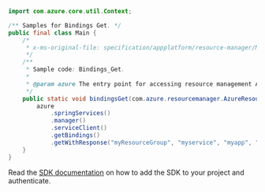 ```java
import com.azure.core.util.Context;

/** Samples for Bindings Get. */
public final class Main {
    /*
     * x-ms-original-file: specification/appplatform/resource-manager/Microsoft.AppPlatform/stable/2022-04-01/examples/Bindings_Get.json
     */
    /**
     * Sample code: Bindings_Get.
     *
     * @param azure The entry point for accessing resource management APIs in Azure.
     */
    public static void bindingsGet(com.azure.resourcemanager.AzureResourceManager azure) {
        azure
            .springServices()
            .manager()
            .serviceClient()
            .getBindings()
            .getWithResponse("myResourceGroup", "myservice", "myapp", "mybinding", Context.NONE);
    }
}
```

Read the [SDK documentation](https://github.com/Azure/azure-sdk-for-java/blob/azure-resourcemanager_2.15.0/sdk/resourcemanager/azure-resourcemanager/README.md) on how to add the SDK to your project and authenticate.
